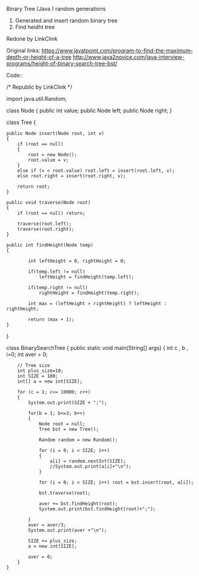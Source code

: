 Binary Tree (Java ) random generations

1. Generated and insert random binary tree
2. Find heidht tree


Redone by LinkClink





Original links:
https://www.javatpoint.com/program-to-find-the-maximum-depth-or-height-of-a-tree
http://www.java2novice.com/java-interview-programs/height-of-binary-search-tree-bst/



Code::

/* Republic by LinkClink */

import java.util.Random;

class Node
{
    public int value;
    public Node left;
    public Node right;
}

class Tree
{

    public Node insert(Node root, int v)
    {
        if (root == null)
        {
            root = new Node();
            root.value = v;
        }
        else if (v < root.value) root.left = insert(root.left, v);
        else root.right = insert(root.right, v);

        return root;
    }

    public void traverse(Node root)
    {
        if (root == null) return;

        traverse(root.left);
        traverse(root.right);
    }

    public int findHeight(Node temp)
    {

            int leftHeight = 0, rightHeight = 0;

            if(temp.left != null)
                leftHeight = findHeight(temp.left);

            if(temp.right != null)
                rightHeight = findHeight(temp.right);

            int max = (leftHeight > rightHeight) ? leftHeight : rightHeight;

            return (max + 1);
    }
}

class BinarySearchTree
{
    public static void main(String[] args)
    {
        int c , b , i=0;
        int aver = 0;

        // Tree size
        int plus_size=10;
        int SIZE = 100;
        int[] a = new int[SIZE];

        for (c = 1; c<= 10000; c++)
        {
            System.out.print(SIZE + ";");

            for(b = 1; b<=3; b++)
            {
                Node root = null;
                Tree bst = new Tree();

                Random random = new Random();

                for (i = 0; i < SIZE; i++)
                {
                    a[i] = random.nextInt(SIZE);
                    //System.out.print(a[i]+"\n");
                }

                for (i = 0; i < SIZE; i++) root = bst.insert(root, a[i]);

                bst.traverse(root);

                aver += bst.findHeight(root);
                System.out.print(bst.findHeight(root)+";");

            }
            aver = aver/3;
            System.out.print(aver +"\n");

            SIZE += plus_size;
            a = new int[SIZE];

            aver = 0;
        }
    }
